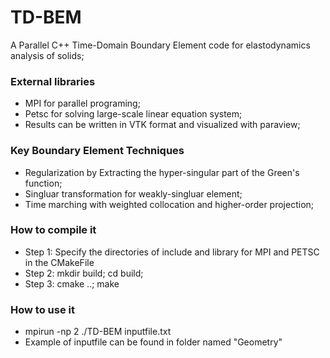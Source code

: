 # TD-BEM #
A Parallel C++ Time-Domain Boundary Element code for elastodynamics analysis of solids;

### External libraries ###
* MPI for parallel programing;
* Petsc for solving large-scale linear equation system;
* Results can be written in VTK format and visualized with paraview;

### Key Boundary Element Techniques ###
* Regularization by Extracting the hyper-singular part of the Green's function;
* Singluar transformation for weakly-singluar element;
* Time marching with weighted collocation and higher-order projection;

### How to compile it ###
* Step 1: Specify the directories of include and library for MPI and PETSC in the CMakeFile
* Step 2: mkdir build; cd build; 
* Step 3: cmake ..; make

### How to use it ###
* mpirun -np 2 ./TD-BEM inputfile.txt
* Example of inputfile can be found in folder named "Geometry"
